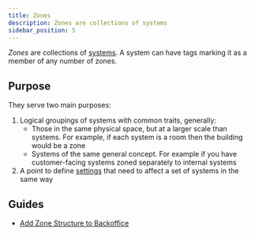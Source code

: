 ```yaml
---
title: Zones
description: Zones are collections of systems
sidebar_position: 5
---
```

<!-- # Zones -->

_Zones_ are collections of [systems](systems.md). 
A system can have tags marking it as a member of any number of zones.

<!-- images pending asset folder or mermaid.js -->
<!-- ![Zones have settings and a collection of systems.](../.gitbook/assets/concepts-zone.svg) -->

## Purpose
They serve two main purposes:

1. Logical groupings of systems with common traits, generally:
   - Those in the same physical space, but at a larger scale than systems. 
   For example, if each system is a room then the building would be a zone
   - Systems of the same general concept.
   For example if you have customer-facing systems zoned separately to internal systems 
1. A point to define [settings](settings.md) that need to affect a set of systems in the same way

## Guides

* [Add Zone Structure to Backoffice](./tutorial/backoffice/add-zone-structure.md)